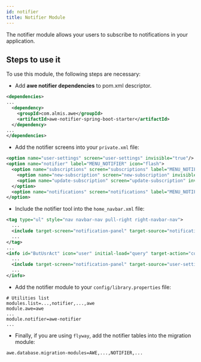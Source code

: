 ```yaml
---
id: notifier
title: Notifier Module
---
```


The notifier module allows your users to subscribe to notifications in your application.

## Steps to use it

To use this module, the following steps are necessary:

- Add **awe notifier dependencies** to pom.xml descriptor.

```xml
<dependencies>
...
  <dependency>
    <groupId>com.almis.awe</groupId>
    <artifactId>awe-notifier-spring-boot-starter</artifactId>
  </dependency>
...
</dependencies>
```

- Add the notifier screens into your `private.xml` file:

```xml
<option name="user-settings" screen="user-settings" invisible="true"/>
<option name="notifier" label="MENU_NOTIFIER" icon="flash">
  <option name="subscriptions" screen="subscriptions" label="MENU_NOTIFIER_SUBSCRIPTIONS" icon="ticket">
    <option name="new-subscription" screen="new-subscription" invisible="true" />
    <option name="update-subscription" screen="update-subscription" invisible="true" />
  </option>
  <option name="notifications" screen="notifications" label="MENU_NOTIFIER_NOTIFICATIONS" icon="bell" />
</option>
```

- Include the notifier tool into the `home_navbar.xml` file:

```xml
<tag type="ul" style="nav navbar-nav pull-right right-navbar-nav">
  ...
  <include target-screen="notification-panel" target-source="notification-panel"/>
  ...
</tag>
...
<info id="ButUsrAct" icon="user" initial-load="query" target-action="connectedUser">
  ...
  <include target-screen="notification-panel" target-source="user-settings"/>
  ...
</info>
```

- Add the notifier module to your `config/library.properties` file:

```properties
# Utilities list
modules.list=...,notifier,...,awe
module.awe=awe
...
module.notifier=awe-notifier
...
```

- Finally, if you are using `flyway`, add the notifier tables into the migration module:

```properties
awe.database.migration-modules=AWE,...,NOTIFIER,...
```